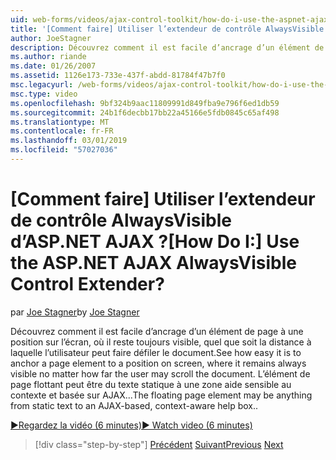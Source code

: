 ```yaml
---
uid: web-forms/videos/ajax-control-toolkit/how-do-i-use-the-aspnet-ajax-alwaysvisible-control-extender
title: '[Comment faire] Utiliser l’extendeur de contrôle AlwaysVisible d’ASP.NET AJAX ? | Microsoft Docs'
author: JoeStagner
description: Découvrez comment il est facile d’ancrage d’un élément de page à une position sur l’écran, où il reste toujours visible, quel que soit la distance à laquelle l’utilisateur peut faire défiler le document. Le...
ms.author: riande
ms.date: 01/26/2007
ms.assetid: 1126e173-733e-437f-abdd-81784f47b7f0
msc.legacyurl: /web-forms/videos/ajax-control-toolkit/how-do-i-use-the-aspnet-ajax-alwaysvisible-control-extender
msc.type: video
ms.openlocfilehash: 9bf324b9aac11809991d849fba9e796f6ed1db59
ms.sourcegitcommit: 24b1f6decbb17bb22a45166e5fdb0845c65af498
ms.translationtype: MT
ms.contentlocale: fr-FR
ms.lasthandoff: 03/01/2019
ms.locfileid: "57027036"
---
```

<a name="how-do-i-use-the-aspnet-ajax-alwaysvisible-control-extender"></a><span data-ttu-id="cb26e-105">[Comment faire] Utiliser l’extendeur de contrôle AlwaysVisible d’ASP.NET AJAX ?</span><span class="sxs-lookup"><span data-stu-id="cb26e-105">[How Do I:] Use the ASP.NET AJAX AlwaysVisible Control Extender?</span></span>
====================
<span data-ttu-id="cb26e-106">par [Joe Stagner](https://github.com/JoeStagner)</span><span class="sxs-lookup"><span data-stu-id="cb26e-106">by [Joe Stagner](https://github.com/JoeStagner)</span></span>

<span data-ttu-id="cb26e-107">Découvrez comment il est facile d’ancrage d’un élément de page à une position sur l’écran, où il reste toujours visible, quel que soit la distance à laquelle l’utilisateur peut faire défiler le document.</span><span class="sxs-lookup"><span data-stu-id="cb26e-107">See how easy it is to anchor a page element to a position on screen, where it remains always visible no matter how far the user may scroll the document.</span></span> <span data-ttu-id="cb26e-108">L’élément de page flottant peut être du texte statique à une zone aide sensible au contexte et basée sur AJAX...</span><span class="sxs-lookup"><span data-stu-id="cb26e-108">The floating page element may be anything from static text to an AJAX-based, context-aware help box..</span></span>

[<span data-ttu-id="cb26e-109">&#9654;Regardez la vidéo (6 minutes)</span><span class="sxs-lookup"><span data-stu-id="cb26e-109">&#9654; Watch video (6 minutes)</span></span>](https://channel9.msdn.com/Blogs/ASP-NET-Site-Videos/how-do-i-use-the-aspnet-ajax-alwaysvisible-control-extender)

> [!div class="step-by-step"]
> <span data-ttu-id="cb26e-110">[Précédent](how-do-i-use-the-aspnet-ajax-modalpopup-extender-control.md)
> [Suivant](how-do-i-use-the-aspnet-ajax-accordion-control.md)</span><span class="sxs-lookup"><span data-stu-id="cb26e-110">[Previous](how-do-i-use-the-aspnet-ajax-modalpopup-extender-control.md)
[Next](how-do-i-use-the-aspnet-ajax-accordion-control.md)</span></span>
